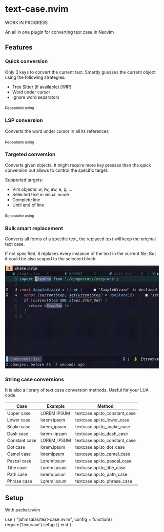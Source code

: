 # text-case.nvim

WORK IN PROGRESS

An all in one plugin for converting text case in Neovim


## Features

### Quick conversion

Only 3 keys to convert the current text. Smartly guesses the current object using the following strategies:

* Tree Sitter (if available) [WIP]
* Word under cursor
* Ignore word separators

<sub>Repeatable using `.`</sub>

### LSP conversion

Converts the word under cursor in all its references

<sub>Repeatable using `.`</sub>

### Targeted conversion

Converts given objects, it might require more key presses than the quick conversion but allows to control the specific target. 

Supported targets:

* Vim objects: w, iw, aw, e, p, ...
* Selected text in visual mode
* Complete line
* Until end of line

<sub>Repeatable using `.`</sub>

### Bulk smart replacement

Converts all forms of a specific text, the replaced text will keep the original text case.

If not specified, it replaces every instance of the text in the current file; But it could be also scoped to the selected block:

![animation: Bulk Replacement](screens/bulk-change-case-visual-block.gif)

### String case conversions

It is also a library of text case conversion methods. Useful for your LUA code.

|      Case     | Example     | Method                     |
|---------------|-------------|----------------------------|
| Upper case    | LOREM IPSUM | textcase.api.to_constant_case |
| Lower case    | lorem ipsum | textcase.api.to_lower_case    |
| Snake case    | lorem_ipsum | textcase.api.to_snake_case    |
| Dash case     | lorem-ipsum | textcase.api.to_dash_case     |
| Constant case | LOREM_IPSUM | textcase.api.to_constant_case |
| Dot case      | lorem.ipsum | textcase.api.to_dot_case      |
| Camel case    | loremIpsum  | textcase.api.to_camel_case    |
| Pascal case   | LoremIpsum  | textcase.api.to_pascal_case   |
| Title case    | Lorem Ipsum | textcase.api.to_title_case    |
| Path case     | lorem/ipsum | textcase.api.to_path_case     |
| Phrase case   | Lorem ipsum | textcase.api.to_phrase_case   |

## Setup

With packer.nvim

use { "johmsalas/text-case.nvim",
  config = function()
    require('textcase').setup {}
  end
}

